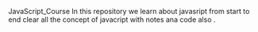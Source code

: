JavaScript_Course
In this repository we learn about javasript from start to end
clear all the concept of javacript
with notes ana code also .
